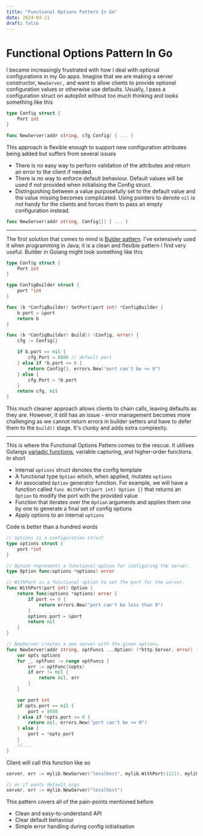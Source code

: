 ```yaml
---
title: "Functional Options Pattern In Go"
date: 2024-03-21
draft: false
---
```


# Functional Options Pattern In Go
I became increasingly frustrated with how I deal with optional configurations in my Go apps. Imagine that we are making a server constructor, `NewServer,` and want to allow clients to provide optional configuration values or otherwise use defaults. Usually, I pass a configuration struct on autopilot without too much thinking and looks something like this

```go
type Config struct {
	Port int
}

func NewServer(addr string, cfg Config) { ... }
```

This approach is flexible enough to support new configuration attributes being added but suffers from several issues

* There is no easy way to perform validation of the attributes and return an error to the client if needed.
* There is no way to enforce default behaviour. Default values will be used if not provided when initialising the Config struct.
* Distinguishing between a value purposefully set to the default value and the value missing becomes complicated. Using pointers to denote `nil` is not handy for the clients and forces them to pass an empty configuration instead.
```go
func NewServer(addr string, Config{}) { ... }
```
---
The first solution that comes to mind is [Bulder pattern](https://refactoring.guru/design-patterns/builder). I've extensively used it when programming in Java; it is a clean and flexible pattern I find very useful. Builder in Golang might look something like this

```go
type Config struct {
	Port int
}

type ConfigBuilder struct {
	port *int
}

func (b *ConfigBuilder) SetPort(port int) *ConfigBuilder {
	b.port = &port
	return b
}

func (b *ConfigBuilder) Build() (Config, error) {
	cfg := Config{}

	if b.port == nil {
		cfg.Port = 8080 // default port
	} else if *b.port <= 0 {
		return Config{}, errors.New("port can't be <= 0")
	} else {
		cfg.Port = *b.port
	}
	return cfg, nil
}
```
This much cleaner approach allows clients to chain calls, leaving defaults as they are. However, it still has an issue - error management becomes more challenging as we cannot return errors in builder setters and have to defer them to the `build()` stage. It's clunky and adds extra complexity.

---

This is where the Functional Options Pattern comes to the rescue. It utilises Golangs [variadic functions](https://gobyexample.com/variadic-functions), variable capturing, and higher-order functions. In short

* Internal `options` struct denotes the config template
* A functional type `Option` which, when applied, mutates `options`
* An associated `Option` generator function. For example, we will have a function called `func WithPort(port int) Option {}` that returns an `Option` to modify the port with the provided value
* Function that iterates over the `Option` arguments and applies them one by one to generate a final set of config options
* Apply options to an internal `options`

Code is better than a hundred words

```go
// options is a configuration struct
type options struct {
	port *int
}

// Option represents a functional option for configuring the server.
type Option func(options *options) error

// WithPort is a functional option to set the port for the server.
func WithPort(port int) Option {
	return func(options *options) error {
		if port <= 0 {
			return errors.New("port can't be less than 0")
		}
		options.port = &port
		return nil
	}
}

// NewServer creates a new server with the given options.
func NewServer(addr string, optFuncs ...Option) (*http.Server, error) {
	var opts options
	for _, optFunc := range optFuncs {
		err := optFunc(&opts)
		if err != nil {
			return nil, err
		}
	}

	var port int
	if opts.port == nil {
		port = 8080
	} else if *opts.port <= 0 {
		return nil, errors.New("port can't be <= 0")
	} else {
		port = *opts.port
	}
	// ...
}
```

Client will call this function like so

```go
server, err := mylib.NewServer("localhost", mylib.WithPort(1111), mylib.WithTimeout(10*time.Second))

// or if wants default args
server, err := mylib.NewServer("localhost")
```

This pattern covers all of the pain-points mentioned before
* Clean and easy-to-understand API
* Clear default behaviour
* Simple error handling during config initialisation